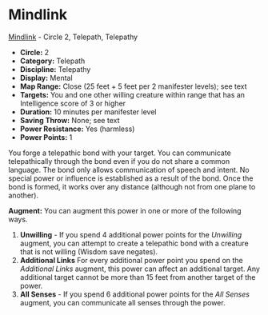 # Mindlink

[Mindlink](/Psionics/M/Mindlink.md) - Circle 2, Telepath, Telepathy

- **Circle:** 2
- **Category:** Telepath
- **Discipline:** Telepathy
- **Display:** Mental
- **Map Range:** Close (25 feet + 5 feet per 2 manifester levels); see text
- **Targets:** You and one other willing creature within range that has an Intelligence score of 3 or higher
- **Duration:** 10 minutes per manifester level
- **Saving Throw:** None; see text
- **Power Resistance:** Yes (harmless)
- **Power Points:** 1

You forge a telepathic bond with your target. You can communicate telepathically through the bond even if you do not share a common language. The bond only allows communication of speech and intent. No special power or influence is established as a result of the bond. Once the bond is formed, it works over any distance (although not from one plane to another).

**Augment:** You can augment this power in one or more of the following ways.

1. **Unwilling** - If you spend 4 additional power points for the *Unwilling* augment, you can attempt to create a telepathic bond with a creature that is not willing (Wisdom save negates).
2. **Additional Links** For every additional power point you spend on the *Additional Links* augment, this power can affect an additional target. Any additional target cannot be more than 15 feet from another target of the power.
3. **All Senses** - If you spend 6 additional power points for the *All Senses* augment, you can communicate all senses through the power.

